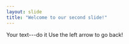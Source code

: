 ```yaml
---
layout: slide
title: "Welcome to our second slide!"
---
```

Your text---do it
Use the left arrow to go back!

